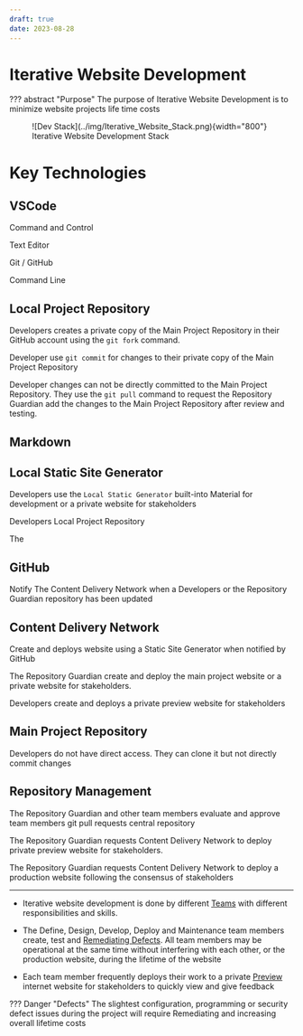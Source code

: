 ```yaml
---
draft: true
date: 2023-08-28
---
```


# Iterative Website Development

??? abstract "Purpose"
    The purpose of Iterative Website Development is to minimize website projects life time costs

<figure markdown>
  ![Dev Stack](../img/Iterative_Website_Stack.png){width="800"}
  <figcaption>Iterative Website Development Stack</figurecaption>
</figure>

# Key Technologies

## VSCode

Command and Control

Text Editor

Git / GitHub

Command Line

## Local Project Repository

Developers creates a private copy of the Main Project Repository in their GitHub 
account using the `git fork` command.

Developer use `git commit` for changes to their private copy of the Main Project Repository

Developer changes can not be directly committed to the Main Project Repository. They use the `git pull` command to request the Repository Guardian add the changes to the Main Project Repository after review and testing.

## Markdown

## Local Static Site Generator

Developers use the `Local Static Generator` built-into Material for development or a private website for stakeholders

Developers  Local Project Repository

The
## GitHub

Notify The Content Delivery Network when a Developers or  the Repository Guardian repository has been updated

## Content Delivery Network

Create and deploys website using a Static Site Generator when notified by GitHub

The Repository Guardian create and deploy the main project website or a private website for stakeholders.

Developers create and deploys a private preview website for stakeholders

## Main Project Repository

Developers do not have direct access. They can clone it but not directly commit changes

## Repository Management

The Repository Guardian and other team members evaluate and approve team members git pull requests central repository

The Repository Guardian requests Content Delivery Network to deploy private preview website for stakeholders.

The Repository Guardian requests Content Delivery Network to deploy a production website following the consensus of stakeholders

---

- Iterative website development is done by different [Teams](../team_overview.md) with different responsibilities and skills.
 
- The Define, Design, Develop, Deploy and Maintenance team members create, test and [Remediating Defects](defect_remediation_cost.md)​. All team members may be operational at the same time without interfering with each other, or the production website, during the lifetime of the website

- Each team member frequently deploys their work to a private [Preview](preview.md) internet website for stakeholders to quickly view and give feedback 

??? Danger "Defects"
	The slightest configuration, programming or security defect issues during the project will require Remediating and increasing overall lifetime costs 
	
